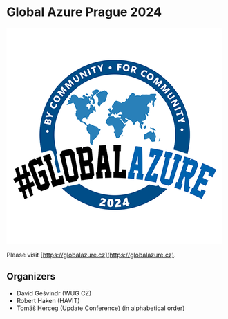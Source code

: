﻿# Global Azure Prague 2024

![Global Azure Prague](global-azure-prague.png)

Please visit [https://globalazure.cz](https://globalazure.cz).

## Organizers
* David Gešvindr (WUG CZ)
* Robert Haken (HAVIT)
* Tomáš Herceg (Update Conference)
(in alphabetical order)